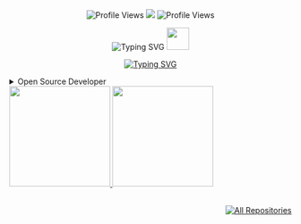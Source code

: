 <div align="center">
  <img src="https://komarev.com/ghpvc/?username=rishabjasrotia0&color=blue&style=flat" alt="Profile Views">
  <a href="https://github.com/rishabjasrotia/"><img src="https://img.shields.io/github/followers/rishabjasrotia?color=%234CC61E&label=GitHub%20Followers%20%3A"/></a>
  <img src="http://views.whatilearened.today/views/github/rishabjasrotia/views.svg" alt="Profile Views">
</div>

<p align="center">
  <img src="https://readme-typing-svg.herokuapp.com?font=Caveat&weight=600&size=45&duration=4000&pause=1000&color=F4FFF9&center=true&vCenter=true&repeat=false&width=435&lines=Hii!+Welcome+to+my+profile" alt="Typing SVG">
  <img src="https://github.githubassets.com/images/icons/emoji/octocat.png" width="40" height="40">
</p>

<p align="center">
  <a href="https://git.io/typing-svg">
    <img src="https://readme-typing-svg.herokuapp.com?font=Fira+Code&weight=600&size=25&duration=3000&pause=1000&color=F731F1&background=FF27D500&vCenter=true&multiline=true&width=435&lines=Open+Source+Developer" alt="Typing SVG">
  </a>
</p>

<details>
  <summary>Open Source Developer </summary>
  
</details>

<div>
  <a href="https://github.com/rishabjasrotia">
  <img loading="lazy" height="180em" src="https://github-readme-stats-eight-theta.vercel.app/api?username=rishabjasrotia&show_icons=true&theme=dracula&include_all_commits=true&count_private=true"/>
  <img loading="lazy" height="180em" src="https://github-readme-stats.vercel.app/api/top-langs/?username=rishabjasrotia&layout=compact&langs_count=7&theme=dracula"/>
<div>
  

<br />
  
<div alig="">  
   <p align="right"><a href="https://github.com/rishabjasrotia?tab=repositories"><img alt="All Repositories" title="All Repositories" src="https://custom-icon-badges.herokuapp.com/badge/-All%20Repos-2962FF?style=for-the-badge&logoColor=white&logo=repo"/></a></p>
</div>

